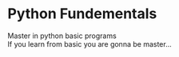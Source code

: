 # Python Fundementals
Master in python basic programs <br>
If you learn from basic you  are gonna be master...
